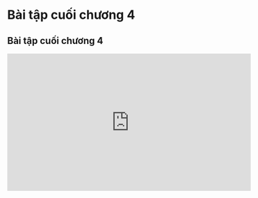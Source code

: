 # Bài tập cuối chương 4
## Bài tập cuối chương 4 
<iframe width="560" height="315" src="https://www.youtube.com/embed/2eXX-IW0laQ?si=thouaViy_zSHcGBs" title="YouTube video player" frameborder="0" allow="accelerometer; autoplay; clipboard-write; encrypted-media; gyroscope; picture-in-picture; web-share" referrerpolicy="strict-origin-when-cross-origin" allowfullscreen></iframe>
